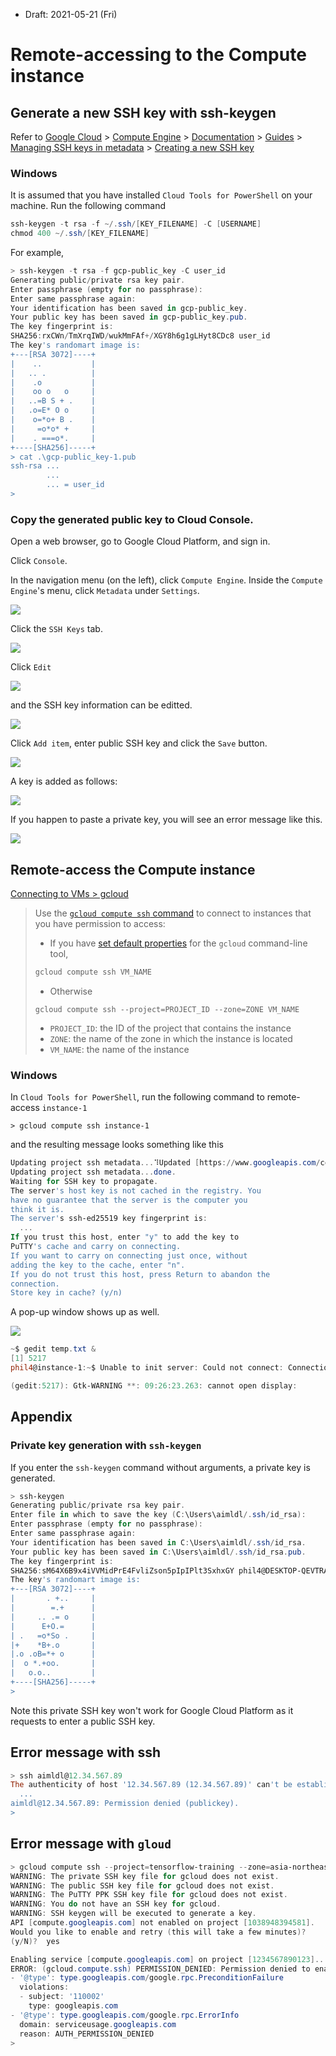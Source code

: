 * Draft: 2021-05-21 (Fri)

# Remote-accessing to the Compute instance



## Generate a new SSH key with ssh-keygen

Refer to [Google Cloud](https://cloud.google.com/) > [Compute Engine](https://cloud.google.com/compute) > [Documentation](https://cloud.google.com/compute/docs) > [Guides](https://cloud.google.com/compute/docs/quickstart-linux) > [Managing SSH keys in metadata](https://cloud.google.com/compute/docs/instances/adding-removing-ssh-keys#linux-and-macos) > [Creating a new SSH key](https://cloud.google.com/compute/docs/instances/adding-removing-ssh-keys#createsshkeys)

### Windows

It is assumed that you have installed `Cloud Tools for PowerShell` on your machine. Run the following command

```powershell
ssh-keygen -t rsa -f ~/.ssh/[KEY_FILENAME] -C [USERNAME]
chmod 400 ~/.ssh/[KEY_FILENAME]
```

For example,

```powershell
> ssh-keygen -t rsa -f gcp-public_key -C user_id
Generating public/private rsa key pair.
Enter passphrase (empty for no passphrase):
Enter same passphrase again:
Your identification has been saved in gcp-public_key.
Your public key has been saved in gcp-public_key.pub.
The key fingerprint is:
SHA256:rxCWn/TmXrqIWD/wukMmFAf+/XGY8h6g1gLHyt8CDc8 user_id
The key's randomart image is:
+---[RSA 3072]----+
|    ..           |
|   .. .          |
|    .o           |
|    oo o   o     |
|   ..=B S + .    |
|   .o=E* O o     |
|    o=*o+ B .    |
|     =o*o* +     |
|    . ===o*.     |
+----[SHA256]-----+
> cat .\gcp-public_key-1.pub
ssh-rsa ...
        ...
        ... = user_id
>
```

### Copy the generated public key to Cloud Console.

Open a web browser, go to Google Cloud Platform, and sign in.

Click `Console`.

In the navigation menu (on the left), click `Compute Engine`. Inside the `Compute Engine`'s menu, click `Metadata` under `Settings`.

<img src='images/gcp-console-navigation_menu-settings-metadata-1.png'>

Click the `SSH Keys` tab.

<img src='images/gcp-console-navigation_menu-settings-metadata-2.png'>

Click `Edit`

<img src='images/gcp-console-navigation_menu-settings-metadata-ssh_keys.png'>

and the SSH key information can be editted.

<img src='images/gcp-console-navigation_menu-settings-metadata-ssh_keys-edit.png'>

Click `Add item`, enter public SSH key and click the `Save` button.

<img src='images/gcp-console-navigation_menu-settings-metadata-ssh_keys-edit-enter_public_ssh_key.png'>

A key is added as follows:

<img src='images/gcp-console-navigation_menu-settings-metadata-ssh_keys-edit-enter_public_ssh_key-save.png'>



If you happen to paste a private key, you will see an error message like this.

<img src='images/gcp-console-navigation_menu-settings-metadata-ssh_keys-edit-error_with_private_key.png'>

## Remote-access the Compute instance

[Connecting to VMs > gcloud](https://cloud.google.com/compute/docs/instances/connecting-to-instance#gcloud)

> Use the [`gcloud compute ssh` command](https://cloud.google.com/sdk/gcloud/reference/compute/ssh) to connect to instances that you have permission to access:
>
> * If you have [set default properties](https://cloud.google.com/compute/docs/gcloud-compute#default-properties) for the `gcloud` command-line tool, 
>
> ```bash
> gcloud compute ssh VM_NAME
> ```
>
> * Otherwise
>
> ```
> gcloud compute ssh --project=PROJECT_ID --zone=ZONE VM_NAME
> ```
>
> - `PROJECT_ID`: the ID of the project that contains the instance
> - `ZONE`: the name of the zone in which the instance is located
> - `VM_NAME`: the name of the instance

### Windows

In `Cloud Tools for PowerShell`, run the following command to remote-access `instance-1`

```powershel
> gcloud compute ssh instance-1
```

and the resulting message looks something like this

```powershell
Updating project ssh metadata...⠹Updated [https://www.googleapis.com/compute/v1/projects/my-project-123456].
Updating project ssh metadata...done.
Waiting for SSH key to propagate.
The server's host key is not cached in the registry. You
have no guarantee that the server is the computer you
think it is.
The server's ssh-ed25519 key fingerprint is:
  ...
If you trust this host, enter "y" to add the key to
PuTTY's cache and carry on connecting.
If you want to carry on connecting just once, without
adding the key to the cache, enter "n".
If you do not trust this host, press Return to abandon the
connection.
Store key in cache? (y/n)
```

A pop-up window shows up as well.

<img src='images/win10-gcp-ssh_terminal.png'>

```powershell
~$ gedit temp.txt &
[1] 5217
phil4@instance-1:~$ Unable to init server: Could not connect: Connection refused

(gedit:5217): Gtk-WARNING **: 09:26:23.263: cannot open display:

```





## Appendix

### Private key generation with `ssh-keygen`

If you enter the `ssh-keygen` command without arguments, a private key is generated.

```powershell
> ssh-keygen
Generating public/private rsa key pair.
Enter file in which to save the key (C:\Users\aimldl/.ssh/id_rsa):
Enter passphrase (empty for no passphrase):
Enter same passphrase again:
Your identification has been saved in C:\Users\aimldl/.ssh/id_rsa.
Your public key has been saved in C:\Users\aimldl/.ssh/id_rsa.pub.
The key fingerprint is:
SHA256:sM64X6B9x4iVVMidPrE4FvliZson5pIpIPlt3SxhxGY phil4@DESKTOP-QEVTRA5
The key's randomart image is:
+---[RSA 3072]----+
|       . +..     |
|        =.+      |
|     .. .= o     |
|      E+O.=      |
| .   =o*So .     |
|+    *B+.o       |
|.o .oB=*+ o      |
|  o *.+oo.       |
|   o.o..         |
+----[SHA256]-----+
>
```

Note this private SSH key won't work for Google Cloud Platform as it requests to enter a public SSH key.

## Error message with ssh

```powershell
> ssh aimldl@12.34.567.89
The authenticity of host '12.34.567.89 (12.34.567.89)' can't be established.
  ...
aimldl@12.34.567.89: Permission denied (publickey).
>
```

## Error message with `gloud`

```powershell
> gcloud compute ssh --project=tensorflow-training --zone=asia-northeast3-a instance-1
WARNING: The private SSH key file for gcloud does not exist.
WARNING: The public SSH key file for gcloud does not exist.
WARNING: The PuTTY PPK SSH key file for gcloud does not exist.
WARNING: You do not have an SSH key for gcloud.
WARNING: SSH keygen will be executed to generate a key.
API [compute.googleapis.com] not enabled on project [1038948394581].
Would you like to enable and retry (this will take a few minutes)?
(y/N)?  yes

Enabling service [compute.googleapis.com] on project [1234567890123]...
ERROR: (gcloud.compute.ssh) PERMISSION_DENIED: Permission denied to enable service [compute.googleapis.com]
- '@type': type.googleapis.com/google.rpc.PreconditionFailure
  violations:
  - subject: '110002'
    type: googleapis.com
- '@type': type.googleapis.com/google.rpc.ErrorInfo
  domain: serviceusage.googleapis.com
  reason: AUTH_PERMISSION_DENIED
>
```

